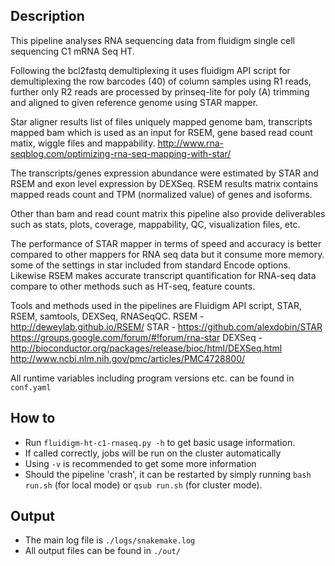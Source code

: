 Description
-----------

This pipeline analyses RNA sequencing data from fluidigm single cell sequencing C1 mRNA Seq HT.

Following the bcl2fastq demultiplexing it uses fluidigm API script for demultiplexing the row barcodes (40) of column samples using R1 reads,
further only R2 reads are processed by prinseq-lite for poly (A) trimming and aligned to given reference genome using STAR mapper. 

Star aligner results list of files uniquely mapped genome bam, transcripts mapped bam which is used as an input for RSEM, gene based read count matix, wiggle files and mappability.
http://www.rna-seqblog.com/optimizing-rna-seq-mapping-with-star/

The transcripts/genes expression abundance were estimated by STAR and RSEM and exon level expression by DEXSeq.
RSEM results matrix  contains mapped reads count and TPM (normalized value) of genes and isoforms.

Other than bam and read count matrix this pipeline also provide deliverables such as stats, plots, coverage, mappability, QC, visualization files, etc.

The performance of STAR mapper in terms of speed and accuracy is better compared to other mappers for RNA seq data but it consume more memory.
some of the settings in star included from standard Encode options. Likewise RSEM makes accurate transcript quantification for RNA-seq data
compare to other methods such as HT-seq, feature counts.

Tools and methods used in the pipelines are Fluidigm API script, STAR, RSEM, samtools, DEXSeq, RNASeqQC.
RSEM - http://deweylab.github.io/RSEM/
STAR - https://github.com/alexdobin/STAR 
            https://groups.google.com/forum/#!forum/rna-star 
DEXSeq - http://bioconductor.org/packages/release/bioc/html/DEXSeq.html
http://www.ncbi.nlm.nih.gov/pmc/articles/PMC4728800/

All runtime variables including program versions etc. can be found in
`conf.yaml`


How to
------

- Run `fluidigm-ht-c1-rnaseq.py -h` to get basic usage information.
- If called correctly, jobs will be run on the cluster automatically
- Using `-v` is recommended to get some more information
- Should the pipeline 'crash', it can be restarted by simply running
  `bash run.sh` (for local mode) or `qsub run.sh` (for cluster mode).


Output
------

- The main log file is `./logs/snakemake.log`
- All output files can be found in `./out/`




